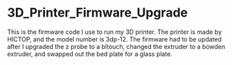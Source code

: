 # 3D_Printer_Firmware_Upgrade

This is the firmware code I use to run my 3D printer. The printer is made by HICTOP, and the model number is 3dp-12.
The firmware had to be updated after I upgraded the z probe to a bltouch, changed the extruder to a bowden extruder, and swapped out the bed plate for a glass plate.
